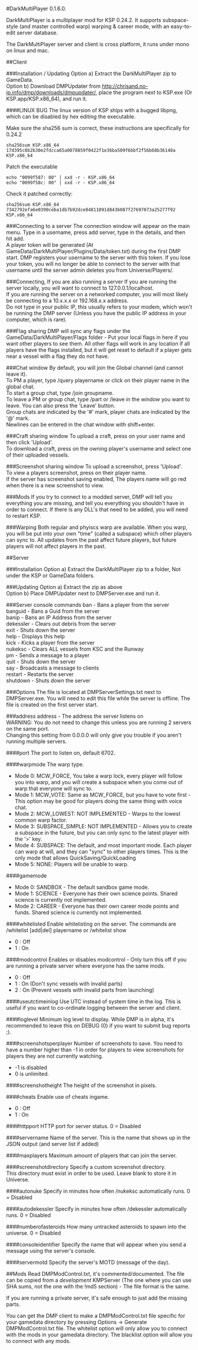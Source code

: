 #DarkMultiPlayer 0.1.6.0.

DarkMultiPlayer is a multiplayer mod for KSP 0.24.2. It supports subspace-style (and master controlled warp) warping & career mode, with an easy-to-edit server database.  
  
The DarkMultiPlayer server and client is cross platform, it runs under mono on linux and mac.  
  
  
##Client

###Installation / Updating
Option a) Extract the DarkMultiPlayer zip to GameData.  
Option b) Download DMPUpdater from http://chrisand.no-ip.info/dmp/downloads/dmpupdater/, place the program next to KSP.exe (Or KSP.app/KSP.x86_64), and run it.  

####LINUX BUG
The linux version of KSP ships with a bugged libpng, which can be disabled by hex editing the executable.  
  
Make sure the sha256 sum is correct, these instructions are specifically for 0.24.2  

    sha256sum KSP.x86_64
    17d395c8b2b30e2fdcca65a0078859f0422f1e36ba509f6bbf2f56b68b36148a KSP.x86_64
  
Patch the executable  

    echo "0099f587: 00" | xxd -r - KSP.x86_64
    echo "0099f58c: 00" | xxd -r - KSP.x86_64

Check it patched correctly:  

    sha256sum KSP.x86_64
    7342792efa6e0390ceba1db7b92dce84811091d8436087f27697073a25277f92 KSP.x86_64
  
###Connecting to a server
The connection window will appear on the main menu. Type in a username, press add server, type in the details, and then hit add.  
A player token will be generated (At GameData/DarkMultiPlayer/Plugins/Data/token.txt) during the first DMP start. DMP registers your username to the server with this token. If you lose your token, you will no longer be able to connect to the server with that username until the server admin deletes you from Universe/Players/.  
  
###Connecting, If you are also running a server
If you are running the server locally, you will want to connect to 127.0.0.1/localhost.  
If you are running the server on a networked computer, you will most likely be connecting to a 10.x.x.x or 192.168.x.x address.  
Do not type in your public IP, this usually refers to your modem, which won't be running the DMP server (Unless you have the public IP address in your computer, which is rare).  
  

###Flag sharing
DMP will sync any flags under the GameData/DarkMultiPlayer/Flags folder - Put your local flags in here if you want other players to see them. All other flags will work in any location if all players have the flags installed, but it will get reset to default if a player gets near a vessel with a flag they do not have.
  
###Chat window
By default, you will join the Global channel (and cannot leave it).  
To PM a player, type /query playername or click on their player name in the global chat.  
To start a group chat, type /join groupname.  
To leave a PM or group chat, type /part or /leave in the window you want to leave. You can also press the 'Leave' button.  
Group chats are indicated by the '#' mark, player chats are indicated by the '@' mark.  
Newlines can be entered in the chat window with shift+enter.  
  
###Craft sharing window
To upload a craft, press on your user name and then click 'Upload'.  
To download a craft, press on the owning player's username and select one of their uploaded vessels.  
  
###Screenshot sharing window
To upload a screenshot, press 'Upload'.  
To view a players screenshot, press on their player name.  
If the server has screenshot saving enabled, The players name will go red when there is a new screenshot to view.  
  
###Mods
If you try to connect to a modded server, DMP will tell you everything you are missing, and tell you everything you shouldn't have in order to connect. If there is any DLL's that need to be added, you will need to restart KSP.  
  
###Warping
Both regular and phyiscs warp are available. When you warp, you will be put into your own "time" (called a subspace) which other players can sync to. All updates from the past affect future players, but future players will not affect players in the past.  
  
  
##Server

###Installation
Option a) Extract the DarkMultiPlayer zip to a folder, Not under the KSP or GameData folders.  
  
###Updating
Option a) Extract the zip as above  
Option b) Place DMPUpdater next to DMPServer.exe and run it.  
  
###Server console commands
ban       - Bans a player from the server  
banguid   - Bans a Guid from the server  
banip     - Bans an IP Address from the server  
dekessler - Clears out debris from the server  
exit      - Shuts down the server  
help      - Displays this help  
kick      - Kicks a player from the server  
nukeksc   - Clears ALL vessels from KSC and the Runway  
pm        - Sends a message to a player  
quit      - Shuts down the server  
say       - Broadcasts a message to clients  
restart   - Restarts the server  
shutdown  - Shuts down the server  
  
###Options
The file is located at DMPServerSettings.txt next to DMPServer.exe. You will need to edit this file while the server is offline. The file is created on the first server start.  
  
###address
address - The address the server listens on  
WARNING: You do not need to change this unless you are running 2 servers on the same port.  
Changing this setting from 0.0.0.0 will only give you trouble if you aren't running multiple servers.  
  
####port
The port to listen on, default 6702.  
  
####warpmode
The warp type.  
- Mode 0: MCW_FORCE, You take a warp lock, every player will follow you into warp, and you will create a subspace when you come out of warp that everyone will sync to.  
- Mode 1: MCW_VOTE: Same as MCW_FORCE, but you have to vote first - This option may be good for players doing the same thing with voice chat.  
- Mode 2: MCW_LOWEST: NOT IMPLEMENTED - Warps to the lowest common warp factor.  
- Mode 3: SUBSPACE_SIMPLE: NOT IMPLEMENTED - Allows you to create a subspace in the future, but you can only sync to the latest player with the '>' key.  
- Mode 4: SUBSPACE: The default, and most important mode. Each player can warp at will, and they can "sync" to other players times. This is the only mode that allows QuickSaving/QuickLoading  
- Mode 5: NONE: Players will be unable to warp.  
  

####gamemode
- Mode 0: SANDBOX - The default sandbox game mode.  
- Mode 1: SCIENCE - Everyone has their own science points. Shared science is currently not implemented.  
- Mode 2: CAREER - Everyone has their own career mode points and funds. Shared science is currently not implemented.  
  
####whitelisted
Enable whitelisting on the server. The commands are /whitelist [add|del] playername or /whitelist show
- 0 : Off  
- 1 : On  
  

####modcontrol
Enables or disables modcontrol - Only turn this off if you are running a private server where everyone has the same mods.  
- 0 : Off  
- 1 : On (Don't sync vessels with invalid parts)  
- 2 : On (Prevent vessels with invalid parts from launching)  
  
  
####useutctimeinlog
Use UTC instead of system time in the log. This is useful if you want to co-ordinate logging between the server and client.  


####loglevel
Minimum log level to display. While DMP is in alpha, it's recommended to leave this on DEBUG (0) if you want to submit bug reports ;).
  
  
####screenshotsperplayer
Number of screenshots to save. You need to have a number higher than -1 in order for players to view screenshots for players they are not currently watching.  
- -1 is disabled  
- 0 is unlimited.  
  
  
####screenshotheight
The height of the screenshot in pixels.  
  
  
####cheats
Enable use of cheats ingame.
- 0 : Off  
- 1 : On  
  
####httpport
HTTP port for server status. 0 = Disabled
  
####servername
Name of the server. This is the name that shows up in the JSON output (and server list if added)  
  
####maxplayers
Maximum amount of players that can join the server.  
  
####screenshotdirectory
Specify a custom screenshot directory.  
This directory must exist in order to be used. Leave blank to store it in Universe.  
  
####autonuke
Specify in minutes how often /nukeksc automatically runs. 0 = Disabled  
  
####autodekessler
Specify in minutes how often /dekessler automatically runs. 0 = Disabled  
  
####numberofasteroids
How many untracked asteroids to spawn into the universe. 0 = Disabled  
  
####consoleidentifier
Specify the name that will appear when you send a message using the server's console.  
  
####servermotd
Specify the server's MOTD (message of the day).  
  
  
##Mods
Read DMPModControl.txt, it's commented/documented. The file can be copied from a *development* KMPServer (The one where you can use SHA sums, not the one with the !md5 section) - The file format is the same.  
  
If you are running a private server, it's safe enough to just add the missing parts.  
  
You can get the DMP client to make a DMPModControl.txt file specific for your gamedata directory by pressing Options -> Generate DMPModControl.txt file.
The whitelist option will only allow you to connect with the mods in your gamedata directory.
The blacklist option will allow you to connect with any mods.
